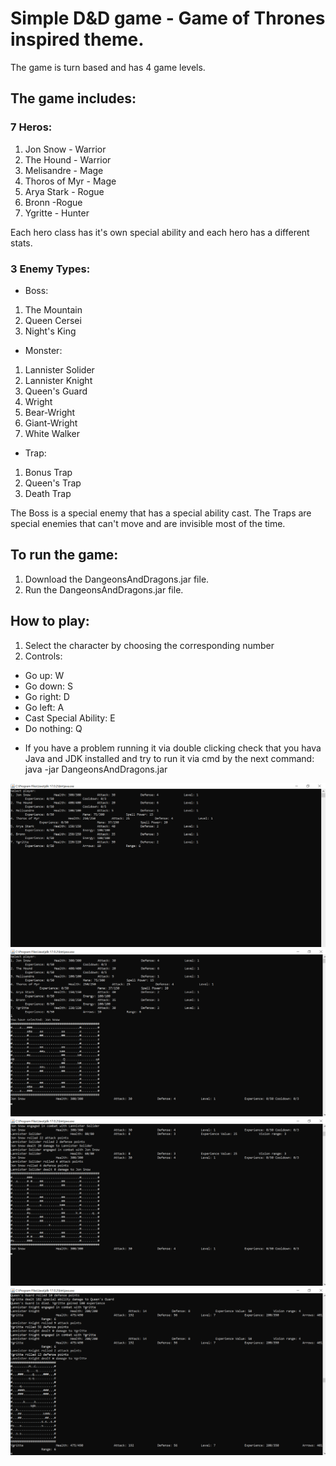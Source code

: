 
# Simple D&D game - Game of Thrones inspired theme.
The game is turn based and has 4 game levels.
## The game includes:
### 7 Heros: 
1. Jon Snow - Warrior
2. The Hound - Warrior
3. Melisandre - Mage
4. Thoros of Myr - Mage
5. Arya Stark - Rogue
6. Bronn -Rogue
7. Ygritte - Hunter

Each hero class has it's own special ability and each hero has a different stats.

### 3 Enemy Types:
- Boss:
1. The Mountain
2. Queen Cersei
3. Night's King
- Monster:
1. Lannister Solider
2. Lannister Knight
3. Queen's Guard
4. Wright
5. Bear-Wright
6. Giant-Wright
7. White Walker
- Trap:
1. Bonus Trap
2. Queen's Trap
3. Death Trap

The Boss is a special enemy that has a special ability cast.
The Traps are special enemies that can't move and are invisible most of the time.

## To run the game:
1. Download the DangeonsAndDragons.jar file.
2. Run the DangeonsAndDragons.jar file.

## How to play:
1. Select the character by choosing the corresponding number 
2. Controls:
- Go up: W
- Go down: S
- Go right: D
- Go left: A
- Cast Special Ability: E
- Do nothing: Q


* If you have a problem running it via double clicking check that you hava Java and JDK installed and try to run it via cmd by the next command:
java -jar DangeonsAndDragons.jar

![Screenshot](Screenshot1.png)
![Screenshot](Screenshot2.png)
![Screenshot](Screenshot4.png)
![Screenshot](Screenshot3.png)
